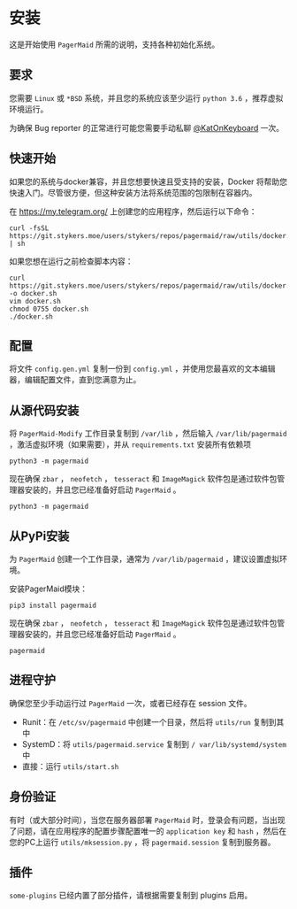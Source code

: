 # 安装

这是开始使用 `PagerMaid` 所需的说明，支持各种初始化系统。

## 要求

您需要 `Linux` 或 `*BSD` 系统，并且您的系统应该至少运行 `python 3.6` ，推荐虚拟环境运行。

为确保 Bug reporter 的正常进行可能您需要手动私聊 [@KatOnKeyboard](https://t.me/KatOnKeyboard) 一次。

## 快速开始

如果您的系统与docker兼容，并且您想要快速且受支持的安装，Docker 将帮助您快速入门。尽管很方便，但这种安装方法将系统范围的包限制在容器内。

在 https://my.telegram.org/ 上创建您的应用程序，然后运行以下命令：


```
curl -fsSL https://git.stykers.moe/users/stykers/repos/pagermaid/raw/utils/docker.sh | sh
```

如果您想在运行之前检查脚本内容：

```
curl https://git.stykers.moe/users/stykers/repos/pagermaid/raw/utils/docker.sh -o docker.sh
vim docker.sh
chmod 0755 docker.sh
./docker.sh
```

## 配置

将文件 `config.gen.yml` 复制一份到 `config.yml` ，并使用您最喜欢的文本编辑器，编辑配置文件，直到您满意为止。

## 从源代码安装

将 `PagerMaid-Modify` 工作目录复制到 `/var/lib` ，然后输入 `/var/lib/pagermaid` ，激活虚拟环境（如果需要），并从 `requirements.txt` 安装所有依赖项

```
python3 -m pagermaid
```

现在确保 `zbar` ， `neofetch` ， `tesseract` 和 `ImageMagick` 软件包是通过软件包管理器安装的，并且您已经准备好启动 `PagerMaid` 。

```
python3 -m pagermaid
```

## 从PyPi安装

为 `PagerMaid` 创建一个工作目录，通常为 `/var/lib/pagermaid` ，建议设置虚拟环境。

安装PagerMaid模块：

```
pip3 install pagermaid
```

现在确保 `zbar` ， `neofetch` ， `tesseract` 和 `ImageMagick` 软件包是通过软件包管理器安装的，并且您已经准备好启动 `PagerMaid` 。

```
pagermaid
```

## 进程守护

确保您至少手动运行过 `PagerMaid` 一次，或者已经存在 session 文件。
- Runit：在 `/etc/sv/pagermaid` 中创建一个目录，然后将 `utils/run` 复制到其中
- SystemD：将 `utils/pagermaid.service` 复制到 `/ var/lib/systemd/system` 中
- 直接：运行 `utils/start.sh`

## 身份验证

有时（或大部分时间），当您在服务器部署 `PagerMaid` 时，登录会有问题，当出现了问题，请在应用程序的配置步骤配置唯一的 `application key` 和 `hash` ，然后在您的PC上运行 `utils/mksession.py` ，将 `pagermaid.session` 复制到服务器。

## 插件

`some-plugins` 已经内置了部分插件，请根据需要复制到 plugins 启用。